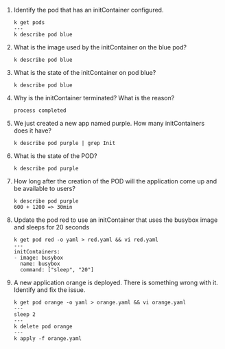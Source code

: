 1. Identify the pod that has an initContainer configured.
    ```
    k get pods
    ---
    k describe pod blue
    ```
2. What is the image used by the initContainer on the blue pod?
    ```
    k describe pod blue
    ```
3. What is the state of the initContainer on pod blue?
    ```
    k describe pod blue
    ```
4. Why is the initContainer terminated? What is the reason?
    ```
    process completed
    ```
5. We just created a new app named purple. How many initContainers does it have?
    ```
    k describe pod purple | grep Init
    ```
6. What is the state of the POD?
    ```
    k describe pod purple
    ```
7. How long after the creation of the POD will the application come up and be available to users?
    ```
    k describe pod purple
    600 + 1200 => 30min
    ```
8. Update the pod red to use an initContainer that uses the busybox image and sleeps for 20 seconds
    ```
    k get pod red -o yaml > red.yaml && vi red.yaml
    ---
    initContainers:
    - image: busybox
      name: busybox
      command: ["sleep", "20"]
    ```
9. A new application orange is deployed. There is something wrong with it. Identify and fix the issue.
    ```
    k get pod orange -o yaml > orange.yaml && vi orange.yaml
    ---
    sleep 2
    ---
    k delete pod orange
    ---
    k apply -f orange.yaml
    ```